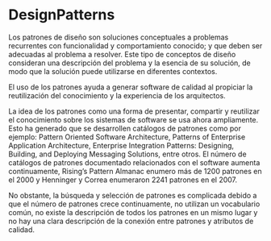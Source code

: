 # DesignPatterns

Los patrones de diseño son soluciones conceptuales a problemas recurrentes con funcionalidad y comportamiento conocido; y que deben ser adecuadas al problema a resolver. Este tipo de conceptos de diseño consideran una descripción del problema y la esencia de su solución, de modo que la solución puede utilizarse en diferentes contextos.

El uso de los patrones ayuda a generar software de calidad al propiciar la reutilización del conocimiento y la experiencia de los arquitectos.

La idea de los patrones como una forma de presentar, compartir y reutilizar el conocimiento sobre los sistemas de software se usa ahora ampliamente. Esto ha generado que se desarrollen catálogos de patrones como por ejemplo: Pattern Oriented Software Architecture, Patterns of Enterprise Application Architecture, Enterprise Integration Patterns: Designing, Building, and Deploying Messaging Solutions, entre otros. El número de catálogos de patrones documentado relacionados con el software aumenta continuamente, Rising’s Pattern Almanac enumero más de 1200 patrones en el 2000 y Henninger y Correa enumeraron 2241 patrones en el 2007.

No obstante, la búsqueda y selección de patrones es complicada debido a que el número de patrones crece continuamente, no utilizan un vocabulario común, no existe la descripción de todos los patrones en un mismo lugar y no hay una clara descripción de la conexión entre patrones y atributos de calidad.
